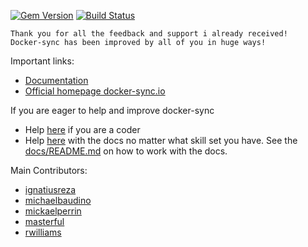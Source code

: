 [![Gem Version](https://badge.fury.io/rb/docker-sync.svg)](https://badge.fury.io/rb/docker-sync) [![Build Status](https://www.travis-ci.com/EugenMayer/docker-sync.svg?branch=master)](https://www.travis-ci.com/github/EugenMayer/docker-sync) 

    Thank you for all the feedback and support i already received!
    Docker-sync has been improved by all of you in huge ways!

Important links:

- [Documentation](https://docker-sync.readthedocs.io/en/latest/index.html#)
- [Official homepage docker-sync.io](http://docker-sync.io)

If you are eager to help and improve docker-sync

- Help [here](https://github.com/EugenMayer/docker-sync/issues?q=is%3Aissue+is%3Aopen+label%3A%22help+wanted%22) if you are a coder
- Help [here](https://github.com/EugenMayer/docker-sync/issues?utf8=%E2%9C%93&q=is%3Aissue%20is%3Aopen%20label%3A%22help%20wanted%22%20%20label%3A%22documentation%22%20) with the docs no matter what skill set you have. See the [docs/README.md](docs/README.md) on how to work with the docs.

Main Contributors:

- [ignatiusreza](https://github.com/ignatiusreza)
- [michaelbaudino](https://github.com/michaelbaudino)
- [mickaelperrin](https://github.com/mickaelperrin)
- [masterful](https://github.com/masterful)
- [rwilliams](https://github.com/rwilliams)

[1.1]: http://i.imgur.com/tXSoThF.png
[1]: http://www.twitter.com/dockersync
